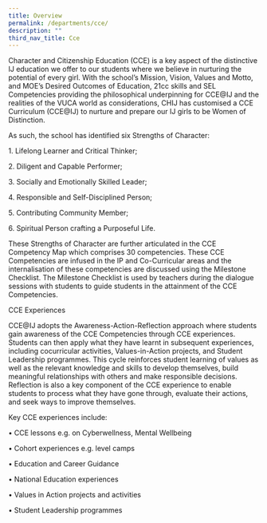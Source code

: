 ```yaml
---
title: Overview
permalink: /departments/cce/
description: ""
third_nav_title: Cce
---
```

Character and Citizenship Education (CCE) is a key aspect of the distinctive IJ education we offer to our students where we believe in nurturing the potential of every girl. With the school’s Mission, Vision, Values and Motto, and MOE’s Desired Outcomes of Education, 21cc skills and SEL Competencies providing the philosophical underpinning for CCE@IJ and the realities of the VUCA world as considerations, CHIJ has customised a CCE Curriculum (CCE@IJ) to nurture and prepare our IJ girls to be Women of Distinction.

  

As such, the school has identified six Strengths of Character:

  

1\. Lifelong Learner and Critical Thinker;

  

2\. Diligent and Capable Performer;

  

3\. Socially and Emotionally Skilled Leader;

  

4\. Responsible and Self-Disciplined Person;

  

5\. Contributing Community Member;

  

6\. Spiritual Person crafting a Purposeful Life.

  

These Strengths of Character are further articulated in the CCE Competency Map which comprises 30 competencies. These CCE Competencies are infused in the IP and Co-Curricular areas and the internalisation of these competencies are discussed using the Milestone Checklist. The Milestone Checklist is used by teachers during the dialogue sessions with students to guide students in the attainment of the CCE Competencies.

  

CCE Experiences

CCE@IJ adopts the Awareness-Action-Reflection approach where students gain awareness of the CCE Competencies through CCE experiences. Students can then apply what they have learnt in subsequent experiences, including cocurricular activities, Values-in-Action projects, and Student Leadership programmes. This cycle reinforces student learning of values as well as the relevant knowledge and skills to develop themselves, build meaningful relationships with others and make responsible decisions. Reflection is also a key component of the CCE experience to enable students to process what they have gone through, evaluate their actions, and seek ways to improve themselves. 

  

Key CCE experiences include:

• CCE lessons e.g. on Cyberwellness, Mental Wellbeing

• Cohort experiences e.g. level camps 

• Education and Career Guidance

• National Education experiences

• Values in Action projects and activities 

• Student Leadership programmes